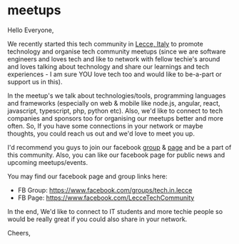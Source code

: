 # meetups

Hello Everyone,

We recently started this tech community in [Lecce, Italy](https://en.wikipedia.org/wiki/Lecce) to promote technology and organise tech community meetups (since we are software engineers and loves tech and like to network with fellow techie's around and loves talking about technology and share our learnings and tech experiences - I am sure YOU love tech too and would like to be-a-part or support us in this).

In the meetup's we talk about technologies/tools, programming languages and frameworks (especially on web &amp; mobile like node.js, angular, react, javascript, typescript, php, python etc). Also, we'd like to connect to tech companies and sponsors too for organising our meetups better and more often. So, If you have some connections in your network or maybe thoughts, you could reach us out and we'd love to meet you up.

I'd recommend you guys to join our facebook [group](https://www.facebook.com/groups/tech.in.lecce) & [page](https://www.facebook.com/LecceTechCommunity) and be a part of this community. Also, you can like our facebook page for public news and upcoming meetups/events.

You may find our facebook page and group links here:

* FB Group: https://www.facebook.com/groups/tech.in.lecce
* FB Page: https://www.facebook.com/LecceTechCommunity

In the end, We'd like to connect to IT students and more techie people so would be really great if you could also share in your network.

Cheers,
